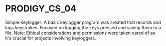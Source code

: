 # PRODIGY_CS_04
Simple Keylogger:
A basic keylogger program was created that records and logs keystrokes. Focused on logging the keys pressed and saving them to a file. 
Note: Ethical considerations and permissions were taken cared of as it's crucial for projects involving keyloggers.
